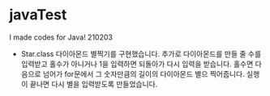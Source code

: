# javaTest
I made codes for Java!
210203
- Star.class
  다이아몬드 별찍기를 구현했습니다. 추가로 다이아몬드를 만들 줄 수를 입력받고 홀수가 아니거나 1을 입력하면 되돌아가 다시 입력을 받습니다.
  홀수면 다음으로 넘어가 for문에서 그 숫자만큼의 길이의 다이아몬드 별으 찍어줍니다. 실행이 끝나면 다시 별을 입력받도록 만들었습니다.
  

